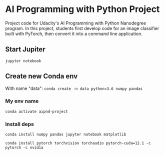 # AI Programming with Python Project

Project code for Udacity's AI Programming with Python Nanodegree program. In this project, students first develop code for an image classifier built with PyTorch, then convert it into a command line application.

## Start Jupiter

`jupyter notebook`

## Create new Conda env

With name "data":
`conda create -n data python=3.6 numpy pandas`

### My env name

`conda activate aipnd-project`

### Install deps

`conda install numpy pandas jupyter notebook matplotlib`

`conda install pytorch torchvision torchaudio pytorch-cuda=12.1 -c pytorch -c nvidia`